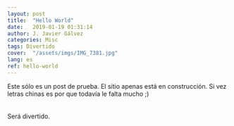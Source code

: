 ```yaml
---
layout: post
title:  "Hello World"
date:   2019-01-19 01:31:14
author: J. Javier Gálvez
categories: Misc
tags: Divertido
cover:  "/assets/imgs/IMG_7381.jpg"
lang: es
ref: hello-world
---
```


Este sólo es un post de prueba. El sitio apenas está en construcción. Si vez letras chinas es por que todavía le falta mucho ;)
<br/><br/><br/>
Será divertido.
